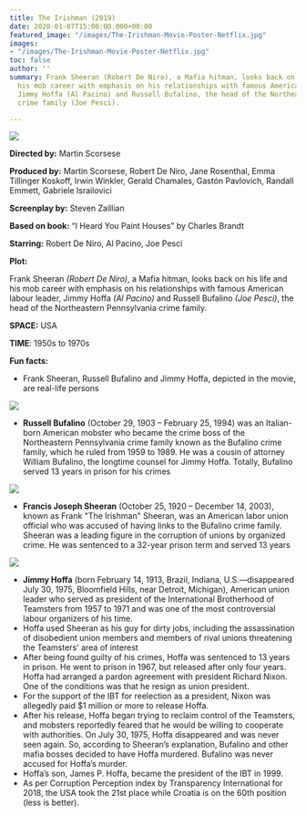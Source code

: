 ```yaml
---
title: The Irishman (2019)
date: 2020-01-07T15:00:00.000+00:00
featured_image: "/images/The-Irishman-Movie-Poster-Netflix.jpg"
images:
- "/images/The-Irishman-Movie-Poster-Netflix.jpg"
toc: false
author: ''
summary: Frank Sheeran (Robert De Niro), a Mafia hitman, looks back on his life and
  his mob career with emphasis on his relationships with famous American labour leader,
  Jimmy Hoffa (Al Pacino) and Russell Bufalino, the head of the Northeastern Pennsylvania
  crime family (Joe Pesci).

---
```

![](/images/main-image.jpg)

**Directed by:**          Martin Scorsese

**Produced by:**        Martin Scorsese, Robert De Niro, Jane Rosenthal, Emma Tillinger Koskoff, Irwin Winkler, Gerald Chamales, Gastón Pavlovich, Randall Emmett, Gabriele Israilovici

**Screenplay by:**     Steven Zaillian

**Based on book:**   “I Heard You Paint Houses” by Charles Brandt

**Starring:**              Robert De Niro, Al Pacino, Joe Pesci

**Plot:**

Frank Sheeran _(Robert De Niro)_, a Mafia hitman, looks back on his life and his mob career with emphasis on his relationships with famous American labour leader, Jimmy Hoffa _(Al Pacino)_ and Russell Bufalino _(Joe Pesci)_, the head of the Northeastern Pennsylvania crime family.

**SPACE:** USA

**TIME**: 1950s to 1970s

**Fun facts:**

* Frank Sheeran, Russell Bufalino and Jimmy Hoffa, depicted in the movie, are real-life persons

![](/images/JoePesci-RussellBufalino.jpg)

* **Russell Bufalino** (October 29, 1903 – February 25, 1994) was an Italian-born American mobster who became the crime boss of the Northeastern Pennsylvania crime family known as the Bufalino crime family, which he ruled from 1959 to 1989. He was a cousin of attorney William Bufalino, the longtime counsel for Jimmy Hoffa. Totally, Bufalino served 13 years in prison for his crimes

![](/images/FrankSheeran-RobertDeNiro.jpg)

* **Francis Joseph Sheeran** (October 25, 1920 – December 14, 2003), known as Frank "The Irishman" Sheeran, was an American labor union official who was accused of having links to the Bufalino crime family. Sheeran was a leading figure in the corruption of unions by organized crime. He was sentenced to a 32-year prison term and served 13 years

![](/images/JimmyHoffa-AlPacino.jpg)

* **Jimmy Hoffa** (born February 14, 1913, Brazil, Indiana, U.S.—disappeared July 30, 1975, Bloomfield Hills, near Detroit, Michigan), American union leader who served as president of the International Brotherhood of Teamsters from 1957 to 1971 and was one of the most controversial labour organizers of his time.
* Hoffa used Sheeran as his guy for dirty jobs, including the assassination of disobedient union members and members of rival unions threatening the Teamsters' area of interest
* After being found guilty of his crimes, Hoffa was sentenced to 13 years in prison. He went to prison in 1967, but released after only four years. Hoffa had arranged a pardon agreement with president Richard Nixon. One of the conditions was that he resign as union president.
* For the support of the IBT for reelection as a president, Nixon was allegedly paid $1 million or more to release Hoffa.
* After his release, Hoffa began trying to reclaim control of the Teamsters, and mobsters reportedly feared that he would be willing to cooperate with authorities. On July 30, 1975, Hoffa disappeared and was never seen again. So, according to Sheeran’s explanation, Bufalino and other mafia bosses decided to have Hoffa murdered. Bufalino was never accused for Hoffa’s murder.
* Hoffa’s son, James P. Hoffa, became the president of the IBT in 1999.
* As per Corruption Perception index by Transparency International for 2018, the USA took the 21st place while Croatia is on the 60th position (less is better).